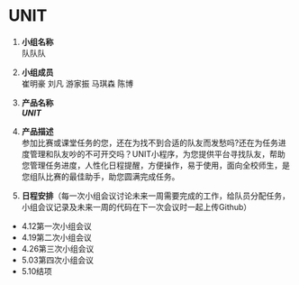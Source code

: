 # UNIT
1. **小组名称**    
队队队

2. **小组成员**  
崔明豪 刘凡 游家振 马琪森 陈博

3. **产品名称**    
***UNIT***

4. **产品描述**   
参加比赛或课堂任务的您，还在为找不到合适的队友而发愁吗?还在为任务进度管理和队友吵的不可开交吗？UNIT小程序，为您提供平台寻找队友，帮助您管理任务进度，人性化日程提醒，方便操作，易于使用，面向全校师生，是您组队比赛的最佳助手，助您圆满完成任务。

5. **日程安排**（每一次小组会议讨论未来一周需要完成的工作，给队员分配任务，小组会议记录及未来一周的代码在下一次会议时一起上传Github）

- 4.12第一次小组会议
- 4.19第二次小组会议
- 4.26第三次小组会议
- 5.03第四次小组会议
- 5.10结项
